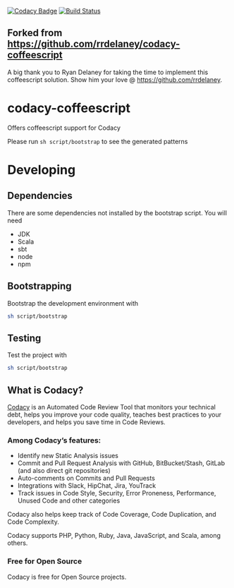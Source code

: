 [![Codacy Badge](https://api.codacy.com/project/badge/e3358fb3445a4337b9e20c5c09106925)](https://www.codacy.com/app/Codacy/codacy-coffeelint)
[![Build Status](https://circleci.com/gh/codacy/codacy-coffeelint.svg?style=shield&circle-token=:circle-token)](https://circleci.com/gh/codacy/codacy-coffeelint)

## Forked from https://github.com/rrdelaney/codacy-coffeescript

A big thank you to Ryan Delaney for taking the time to implement this coffeescript solution. Show him your love @ https://github.com/rrdelaney.


# codacy-coffeescript

Offers coffeescript support for Codacy

Please run `sh script/bootstrap` to see the generated patterns

# Developing

## Dependencies
There are some dependencies not installed by the bootstrap script. You will need
* JDK
* Scala
* sbt
* node
* npm

## Bootstrapping
Bootstrap the development environment with

```bash
sh script/bootstrap
```

## Testing
Test the project with

```bash
sh script/bootstrap
```

## What is Codacy?

[Codacy](https://www.codacy.com/) is an Automated Code Review Tool that monitors your technical debt, helps you improve your code quality, teaches best practices to your developers, and helps you save time in Code Reviews.

### Among Codacy’s features:

 - Identify new Static Analysis issues
 - Commit and Pull Request Analysis with GitHub, BitBucket/Stash, GitLab (and also direct git repositories)
 - Auto-comments on Commits and Pull Requests
 - Integrations with Slack, HipChat, Jira, YouTrack
 - Track issues in Code Style, Security, Error Proneness, Performance, Unused Code and other categories

Codacy also helps keep track of Code Coverage, Code Duplication, and Code Complexity.

Codacy supports PHP, Python, Ruby, Java, JavaScript, and Scala, among others.

### Free for Open Source

Codacy is free for Open Source projects.
